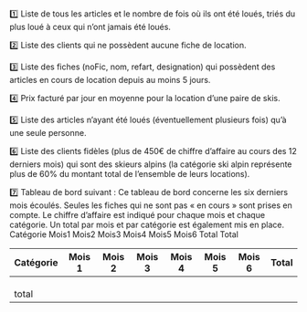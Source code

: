 :one: Liste de tous les articles et le nombre de fois où ils ont été loués, triés du plus loué à ceux qui n’ont jamais été loués.
  
:two: Liste des clients qui ne possèdent aucune fiche de location.
  
:three: Liste des fiches (noFic, nom, refart, designation) qui possèdent des articles en cours de location depuis au moins 5 jours.
  
:four: Prix facturé par jour en moyenne pour la location d’une paire de skis.

:five: Liste des articles n’ayant été loués (éventuellement plusieurs fois) qu’à une seule personne.
  
:six: Liste des clients fidèles (plus de 450€ de chiffre d’affaire au cours des 12 derniers mois) qui sont des skieurs alpins (la catégorie ski alpin représente plus de 60% du montant total de l’ensemble de leurs locations).
  
:seven: Tableau de bord suivant : Ce tableau de bord concerne les six derniers mois écoulés. Seules les fiches qui ne sont pas « en cours » sont prises en compte. Le chiffre d’affaire est indiqué pour chaque mois et chaque catégorie. Un total par mois et par catégorie est également mis en place.
 Catégorie Mois1 Mois2 Mois3 Mois4 Mois5 Mois6 Total
Total

| Catégorie|Mois 1|Mois 2|Mois 3|Mois 4|Mois 5|Mois 6|Total|
|---|---|---|---|---|---|---|---|
| | | | | | | | |
| | | | | | | | |
| | | | | | | | |
| total| | | | | | | |

